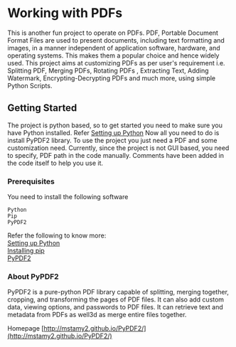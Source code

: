 # Working with PDFs

This is another fun project to operate on PDFs. PDF, Portable Document Format Files are used to present documents, including text formatting and images, in a manner independent of application software, hardware, and operating systems. This makes them a popular choice and hence widely used. This project aims at customizing PDFs as per user's requirement i.e. Splitting PDF, Merging PDFs, Rotating PDFs , Extracting Text, Adding Watermark, Encrypting-Decrypting PDFs and much more, using simple Python Scripts.

## Getting Started

The project is python based, so to get started you need to make sure you have Python installed. Refer [Setting up Python](https://docs.python.org/3/using/index.html)
Now all you need to do is install PyPDF2 library.
To use the project you just need a PDF and some customization need. Currently, since the project is not GUI based, you need to specify, PDF path in the code manually. Comments have been added in the code itself to help you use it. 

### Prerequisites

You need to install the following software

```
Python  
Pip		
PyPDF2
```
Refer the following to know more: <br>
[Setting up Python](https://docs.python.org/3/using/index.html) <br> 
[Installing pip](https://pip.pypa.io/en/stable/installing/) <br>
[PyPDF2](https://github.com/mstamy2/PyPDF2/) <br>
### About PyPDF2

PyPDF2 is a pure-python PDF library capable of splitting, merging together, cropping, and transforming the pages of PDF files. It can also add custom data, viewing options, and passwords to PDF files. It can retrieve text and metadata from PDFs as well3d as merge entire files together.

Homepage
[http://mstamy2.github.io/PyPDF2/](http://mstamy2.github.io/PyPDF2/)
